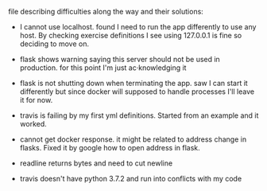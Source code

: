 file describing difficulties along the way and their solutions:

* I cannot use localhost. found I need to run the app differently to use any host. By checking exercise definitions I see using 127.0.0.1 is fine so deciding to move on.
* flask shows warning saying this server should not be used in production. for this point I'm just ac·knowledging it

* flask is not shutting down when terminating the app. saw I can start it differently but since docker will supposed to handle processes I'll leave it for now.

* travis is failing by my first yml definitions. Started from an example and it worked.

* cannot get docker response. it might be related to address change in flasks.
Fixed it by google how to open address in flask.
* readline returns bytes and need to cut newline

* travis doesn't have python 3.7.2 and run into conflicts with my code

